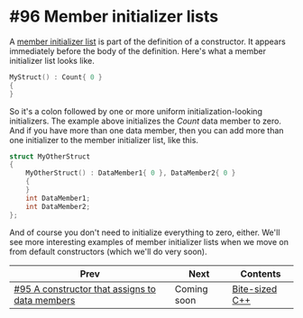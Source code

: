 # #96 Member initializer lists

A [member initializer list](https://docs.microsoft.com/cpp/cpp/constructors-cpp#member_init_list) is part of the definition of a constructor. It appears immediately before the body of the definition. Here's what a member initializer list looks like.

```cpp 
MyStruct() : Count{ 0 }
{
}
```

So it's a colon followed by one or more uniform initialization-looking initializers. The example above initializes the *Count* data member to zero. And if you have more than one data member, then you can add more than one initializer to the member initializer list, like this.

```cpp 
struct MyOtherStruct
{
    MyOtherStruct() : DataMember1{ 0 }, DataMember2{ 0 }
    {
    }
    int DataMember1;
    int DataMember2;
};
```

And of course you don't need to initialize everything to zero, either. We'll see more interesting examples of member initializer lists when we move on from default constructors (which we'll do very soon).

|Prev|Next|Contents|
|-|-|-|
|[#95 A constructor that assigns to data members](095.md)|Coming soon|[Bite-sized C++](../README.md)|
